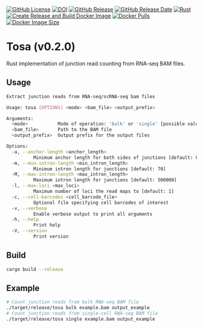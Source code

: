 [![GitHub License](https://img.shields.io/github/license/NaotoKubota/Tosa)](https://github.com/NaotoKubota/Tosa/blob/main/LICENSE)
[![DOI](https://zenodo.org/badge/888699325.svg)](https://doi.org/10.5281/zenodo.14202094)
[![GitHub Release](https://img.shields.io/github/v/release/NaotoKubota/Tosa?style=flat)](https://github.com/NaotoKubota/Tosa/releases)
[![GitHub Release Date](https://img.shields.io/github/release-date/NaotoKubota/Tosa)](https://github.com/NaotoKubota/Tosa/releases)
[![Rust](https://github.com/NaotoKubota/Tosa/actions/workflows/rust.yaml/badge.svg)](https://github.com/NaotoKubota/Tosa/actions/workflows/rust.yaml)
[![Create Release and Build Docker Image](https://github.com/NaotoKubota/Tosa/actions/workflows/release-docker-build-push.yaml/badge.svg)](https://github.com/NaotoKubota/Tosa/actions/workflows/release-docker-build-push.yaml)
[![Docker Pulls](https://img.shields.io/docker/pulls/naotokubota/tosa)](https://hub.docker.com/r/naotokubota/tosa)
[![Docker Image Size](https://img.shields.io/docker/image-size/naotokubota/tosa)](https://hub.docker.com/r/naotokubota/tosa)

# Tosa (v0.2.0)

Rust implementation of junction read counting from RNA-seq BAM files.

## Usage

```bash
Extract junction reads from RNA-seq/scRNA-seq bam files

Usage: tosa [OPTIONS] <mode> <bam_file> <output_prefix>

Arguments:
  <mode>           Mode of operation: 'bulk' or 'single' [possible values: bulk, single]
  <bam_file>       Path to the BAM file
  <output_prefix>  Output prefix for the output files

Options:
  -a, --anchor-length <anchor_length>
          Minimum anchor length for both sides of junctions [default: 8]
  -m, --min-intron-length <min_intron_length>
          Minimum intron length for junctions [default: 70]
  -M, --max-intron-length <max_intron_length>
          Maximum intron length for junctions [default: 500000]
  -l, --max-loci <max_loci>
          Maximum number of loci the read maps to [default: 1]
  -c, --cell-barcodes <cell_barcode_file>
          Optional file specifying cell barcodes of interest
  -v, --verbose
          Enable verbose output to print all arguments
  -h, --help
          Print help
  -V, --version
          Print version
```

## Build

```bash
cargo build --release
```

## Example

```bash
# Count junction reads from bulk RNA-seq BAM file
./target/release/tosa bulk example.bam output_example
# Count junction reads from single-cell RNA-seq BAM file
./target/release/tosa single example.bam output_example
```
